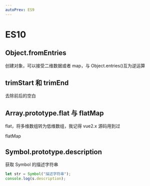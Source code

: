 ```yaml
---
autoPrev: ES9
---
```


# ES10

## Object.fromEntries

创建对象，可以接受二维数据或者 map，与 Object.entries()互为逆运算

## trimStart 和 trimEnd

去除前后的空白

## Array.prototype.flat 与 flatMap

flat，将多维数组转为低维数组，我记得 vue2.x 源码用到过

flatMap

## Symbol.prototype.description

获取 Symbol 的描述字符串

```js
let str = Symbol("描述字符串");
console.log(s.description);
```
